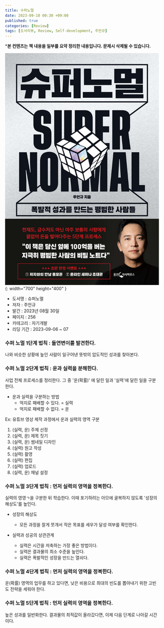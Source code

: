 ```yaml
---
title: 수퍼노멀
date: 2023-09-10 00:30 +09:00
published: true
categories: [Review]
tags: [도서리뷰, Review, Self-development, 주언규]
---
```


***본 컨텐츠는 책 내용을 일부를 요약 정리한 내용입니다. 문제시 삭제될 수 있습니다.**

![Cover Page](/assets/images/super_normal_eon_kyu_joo.jpg){: width="700" height="400" }

- 도서명 : 슈퍼노멀
- 저자 : 주언규
- 발간 : 2023년 08월 30일
- 페이지 : 256
- 카테고리 : 자기개발
- 리딩 기간 : 2023-09-06 ~ 07


### 수퍼 노멀 1단계 법칙 : 돌연변이를 발견한다. 

나와 비슷한 상황에 높인 사람이 일구어낸 뜻밖의 압도적인 성과를 찾아본다. 


### 수퍼 노멀 2단계 법칙 : 운과 실력을 분해한다. 

사업 전체 프로세스를 정리한다. 
그 중 '운(확률)' 에 달린 일과 '실력'에 달린 일을 구분한다. 

- 운과 실력을 구분하는 방법
    - 억지로 패배할 수 있다. = 실력
    - 억지로 패배할 수 없다. = 운 

Ex: 유튜브 영상 제작 과정에서 운과 실력의 영역 구분
1. (실력, 운) 주제 선정
2. (실력, 운) 제목 짓기
3. (실력, 운) 썸네일 디자인
4. (실력) 원고 작성
5. (실력) 촬영
6. (실력) 편집
7. (실력) 업로드
8. (실력, 운) 채널 설정



### 수퍼 노멀 3단계 법칙 : 먼저 실력의 영역을 정복한다. 

실력의 영영ㄱ을 구분한 뒤 학습한다. 이때 포기하려는 아므에 굴복하지 않도록 '성장의 해상도'를 높인다. 

- 성장의 해상도
    - 모든 과정을 잘게 쪼개서 작은 목표를 세우가 달성 여부를 확인한다. 

- 실력과 성공의 상관관계
    - 실력은 시간을 저축하는 가장 좋은 방법이다. 
    - 실력은 결과물의 최소 수준을 높인다. 
    - 실력은 폭발적인 성장을 만드는 열쇠다. 


### 수퍼 노멀 4단계 법칙 : 먼저 실력의 영역을 정복한다. 

운(확률) 영역의 업무를 하고 있다면, 낮은 비용으로 최대의 빈도를 뽑아내기 위한 고빈도 전략을 세워야 한다. 


### 수퍼 노멀 5단계 법칙 : 먼저 실력의 영역을 정복한다. 

높은 성과를 일반화한다. 
결과물의 최적값이 올라갔다면, 이제 다음 단계로 나아갈 시간이다. 







